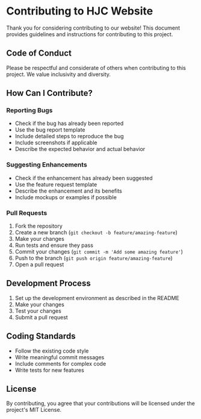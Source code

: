 
# Contributing to HJC Website

Thank you for considering contributing to our website! This document provides guidelines and instructions for contributing to this project.

## Code of Conduct

Please be respectful and considerate of others when contributing to this project. We value inclusivity and diversity.

## How Can I Contribute?

### Reporting Bugs

- Check if the bug has already been reported
- Use the bug report template
- Include detailed steps to reproduce the bug
- Include screenshots if applicable
- Describe the expected behavior and actual behavior

### Suggesting Enhancements

- Check if the enhancement has already been suggested
- Use the feature request template
- Describe the enhancement and its benefits
- Include mockups or examples if possible

### Pull Requests

1. Fork the repository
2. Create a new branch (`git checkout -b feature/amazing-feature`)
3. Make your changes
4. Run tests and ensure they pass
5. Commit your changes (`git commit -m 'Add some amazing feature'`)
6. Push to the branch (`git push origin feature/amazing-feature`)
7. Open a pull request

## Development Process

1. Set up the development environment as described in the README
2. Make your changes
3. Test your changes
4. Submit a pull request

## Coding Standards

- Follow the existing code style
- Write meaningful commit messages
- Include comments for complex code
- Write tests for new features

## License

By contributing, you agree that your contributions will be licensed under the project's MIT License.
